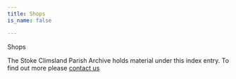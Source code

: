 ```yaml
---
title: Shops
is_name: false

---
```


Shops


The Stoke Climsland Parish Archive holds material under this index entry. To find out more please [contact us](/contact/)
